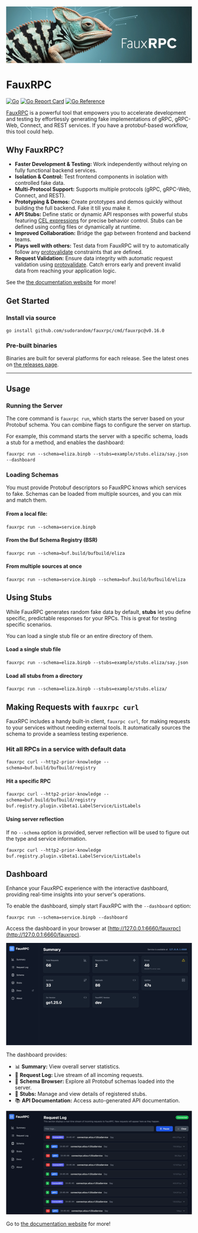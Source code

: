 ![](<assets/logo-wide.jpg>)

# FauxRPC
[![Go](https://github.com/sudorandom/fauxrpc/actions/workflows/go.yml/badge.svg)](https://github.com/sudorandom/fauxrpc/actions/workflows/go.yml) [![Go Report Card](https://goreportcard.com/badge/github.com/sudorandom/fauxrpc)](https://goreportcard.com/report/github.com/sudorandom/fauxrpc) [![Go Reference](https://pkg.go.dev/badge/github.com/sudorandom/fauxrpc.svg)](https://pkg.go.dev/github.com/sudorandom/fauxrpc)

[FauxRPC](https://fauxrpc.com) is a powerful tool that empowers you to accelerate development and testing by effortlessly generating fake implementations of gRPC, gRPC-Web, Connect, and REST services. If you have a protobuf-based workflow, this tool could help.

## Why FauxRPC?
* **Faster Development & Testing:** Work independently without relying on fully functional backend services.
* **Isolation & Control:** Test frontend components in isolation with controlled fake data.
* **Multi-Protocol Support:** Supports multiple protocols (gRPC, gRPC-Web, Connect, and REST).
* **Prototyping & Demos:** Create prototypes and demos quickly without building the full backend. Fake it till you make it.
* **API Stubs:** Define static or dynamic API responses with powerful stubs featuring [CEL expressions](https://cel.dev/) for precise behavior control. Stubs can be defined using config files or dynamically at runtime.
* **Improved Collaboration:** Bridge the gap between frontend and backend teams.
* **Plays well with others:** Test data from FauxRPC will try to automatically follow any [protovalidate](https://github.com/bufbuild/protovalidate) constraints that are defined.
* **Request Validation:** Ensure data integrity with automatic request validation using [protovalidate](https://github.com/bufbuild/protovalidate). Catch errors early and prevent invalid data from reaching your application logic.

See the [the documentation website](https://fauxrpc.com) for more!

## Get Started

### Install via source
```
go install github.com/sudorandom/fauxrpc/cmd/fauxrpc@v0.16.0
```

### Pre-built binaries
Binaries are built for several platforms for each release. See the latest ones on [the releases page](https://github.com/sudorandom/fauxrpc/releases/latest).

--------------

## Usage

### Running the Server

The core command is `fauxrpc run`, which starts the server based on your Protobuf schema. You can combine flags to configure the server on startup.

For example, this command starts the server with a specific schema, loads a stub for a method, and enables the dashboard:

```shell
fauxrpc run --schema=eliza.binpb --stubs=example/stubs.eliza/say.json --dashboard
```

### Loading Schemas

You must provide Protobuf descriptors so FauxRPC knows which services to fake. Schemas can be loaded from multiple sources, and you can mix and match them.

#### From a local file:

```shell
fauxrpc run --schema=service.binpb
```

#### From the Buf Schema Registry (BSR)

```shell
fauxrpc run --schema=buf.build/bufbuild/eliza
```

#### From multiple sources at once
```shell
fauxrpc run --schema=service.binpb --schema=buf.build/bufbuild/eliza
```

## Using Stubs

While FauxRPC generates random fake data by default, **stubs** let you define specific, predictable responses for your RPCs. This is great for testing specific scenarios.

You can load a single stub file or an entire directory of them.

#### Load a single stub file

```shell
fauxrpc run --schema=eliza.binpb --stubs=example/stubs.eliza/say.json
```

#### Load all stubs from a directory
```shell
fauxrpc run --schema=eliza.binpb --stubs=example/stubs.eliza/
```

## Making Requests with `fauxrpc curl`

FauxRPC includes a handy built-in client, `fauxrpc curl`, for making requests to your services without needing external tools. It automatically sources the schema to provide a seamless testing experience.

### Hit all RPCs in a service with default data

```shell
fauxrpc curl --http2-prior-knowledge --schema=buf.build/bufbuild/registry
```

#### Hit a specific RPC

```shell
fauxrpc curl --http2-prior-knowledge --schema=buf.build/bufbuild/registry buf.registry.plugin.v1beta1.LabelService/ListLabels
```

#### Using server reflection

If no `--schema` option is provided, server reflection will be used to figure out the type and service information.

```shell
fauxrpc curl --http2-prior-knowledge buf.registry.plugin.v1beta1.LabelService/ListLabels
```

## Dashboard
Enhance your FauxRPC experience with the interactive dashboard, providing real-time insights into your server's operations.

To enable the dashboard, simply start FauxRPC with the `--dashboard` option:

```
fauxrpc run --schema=service.binpb --dashboard
```

Access the dashboard in your browser at [http://127.0.0.1:6660/fauxrpc](http://127.0.0.1:6660/fauxrpc).

![](<assets/dashboard.png>)

The dashboard provides:
*   📊 **Summary:** View overall server statistics.
*   📜 **Request Log:** Live stream of all incoming requests.
*   📁 **Schema Browser:** Explore all Protobuf schemas loaded into the server.
*   🔌 **Stubs:** Manage and view details of registered stubs.
*   📚 **API Documentation:** Access auto-generated API documentation.

![](<assets/dashboard-event-log.gif>)

Go to [the documentation website](https://fauxrpc.com) for more!
